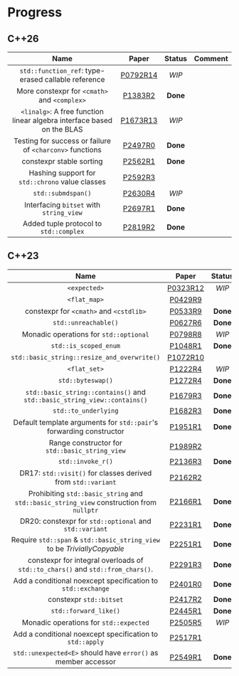 # Progress

## C++26

|                                  Name                                  |                                       Paper                                        |  Status  | Comment |
| :--------------------------------------------------------------------: | :--------------------------------------------------------------------------------: | :------: | :-----: |
|          `std::function_ref`: type-erased callable reference           | [P0792R14](https://www.open-std.org/jtc1/sc22/wg21/docs/papers/2023/p0792r14.html) |  _WIP_   |         |
|              More constexpr for `<cmath>` and `<complex>`              |  [P1383R2](https://www.open-std.org/jtc1/sc22/wg21/docs/papers/2023/p1383r2.pdf)   | **Done** |         |
| `<linalg>`: A free function linear algebra interface based on the BLAS | [P1673R13](https://www.open-std.org/jtc1/sc22/wg21/docs/papers/2023/p1673r13.html) |  _WIP_   |         |
|        Testing for success or failure of `<charconv>` functions        |  [P2497R0](https://www.open-std.org/jtc1/sc22/wg21/docs/papers/2023/p2497r0.html)  | **Done** |         |
|                        constexpr stable sorting                        |  [P2562R1](https://www.open-std.org/jtc1/sc22/wg21/docs/papers/2022/p2562r1.pdf)   | **Done** |         |
|            Hashing support for `std::chrono` value classes             |  [P2592R3](https://www.open-std.org/jtc1/sc22/wg21/docs/papers/2023/p2592r3.html)  |          |         |
|                           `std::submdspan()`                           |  [P2630R4](https://www.open-std.org/jtc1/sc22/wg21/docs/papers/2023/p2630r4.html)  |  _WIP_   |         |
|                Interfacing `bitset` with `string_view`                 |  [P2697R1](https://www.open-std.org/jtc1/sc22/wg21/docs/papers/2023/p2697r1.pdf)   | **Done** |         |
|                 Added tuple protocol to `std::complex`                 |  [P2819R2](https://www.open-std.org/jtc1/sc22/wg21/docs/papers/2023/p2819r2.pdf)   | **Done** |         |

## C++23

|                                           Name                                           |                                       Paper                                        |  Status  | Comment |
| :--------------------------------------------------------------------------------------: | :--------------------------------------------------------------------------------: | :------: | :-----: |
|                                       `<expected>`                                       | [P0323R12](https://www.open-std.org/jtc1/sc22/wg21/docs/papers/2022/p0323r12.html) |  _WIP_   |         |
|                                       `<flat_map>`                                       |  [P0429R9](https://www.open-std.org/jtc1/sc22/wg21/docs/papers/2022/p0429r9.pdf)   |          |         |
|                         constexpr for `<cmath>` and `<cstdlib>`                          |  [P0533R9](https://www.open-std.org/jtc1/sc22/wg21/docs/papers/2021/p0533r9.pdf)   | **Done** |         |
|                                   `std::unreachable()`                                   |  [P0627R6](https://www.open-std.org/jtc1/sc22/wg21/docs/papers/2021/p0627r6.pdf)   | **Done** |         |
|                          Monadic operations for `std::optional`                          |  [P0798R8](https://www.open-std.org/jtc1/sc22/wg21/docs/papers/2021/p0798r8.html)  |  _WIP_   |         |
|                                  `std::is_scoped_enum`                                   |  [P1048R1](https://www.open-std.org/jtc1/sc22/wg21/docs/papers/2020/p1048r1.pdf)   | **Done** |         |
|                       `std::basic_string::resize_and_overwrite()`                        | [P1072R10](https://www.open-std.org/jtc1/sc22/wg21/docs/papers/2021/p1072r10.html) |          |         |
|                                       `<flat_set>`                                       |  [P1222R4](https://www.open-std.org/jtc1/sc22/wg21/docs/papers/2022/p1222r4.pdf)   |  _WIP_   |         |
|                                    `std::byteswap()`                                     |  [P1272R4](https://www.open-std.org/jtc1/sc22/wg21/docs/papers/2021/p1272r4.html)  | **Done** |         |
|         `std::basic_string::contains()` and `std::basic_string_view::contains()`         |  [P1679R3](https://www.open-std.org/jtc1/sc22/wg21/docs/papers/2020/p1679r3.html)  | **Done** |         |
|                                   `std::to_underlying`                                   |  [P1682R3](https://www.open-std.org/jtc1/sc22/wg21/docs/papers/2021/p1682r3.html)  | **Done** |         |
|           Default template arguments for `std::pair`'s forwarding constructor            |  [P1951R1](https://www.open-std.org/jtc1/sc22/wg21/docs/papers/2021/p1951r1.html)  | **Done** |         |
|                      Range constructor for `std::basic_string_view`                      |  [P1989R2](https://www.open-std.org/jtc1/sc22/wg21/docs/papers/2021/p1989r2.pdf)   |          |         |
|                                    `std::invoke_r()`                                     |  [P2136R3](https://www.open-std.org/jtc1/sc22/wg21/docs/papers/2021/p2136r3.html)  | **Done** |         |
|               DR17: `std::visit()` for classes derived from `std::variant`               |  [P2162R2](https://www.open-std.org/jtc1/sc22/wg21/docs/papers/2021/p2162r2.html)  |          |         |
| Prohibiting `std::basic_string` and `std::basic_string_view` construction from `nullptr` |  [P2166R1](https://www.open-std.org/jtc1/sc22/wg21/docs/papers/2020/p2166r1.html)  | **Done** |         |
|                  DR20: constexpr for `std::optional` and `std::variant`                  |  [P2231R1](https://www.open-std.org/jtc1/sc22/wg21/docs/papers/2021/p2231r1.html)  | **Done** |         |
|         Require `std::span` & `std::basic_string_view` to be _TriviallyCopyable_         |  [P2251R1](https://www.open-std.org/jtc1/sc22/wg21/docs/papers/2021/p2251r1.pdf)   | **Done** |         |
|      constexpr for integral overloads of `std::to_chars()` and `std::from_chars()`.      |  [P2291R3](https://www.open-std.org/jtc1/sc22/wg21/docs/papers/2021/p2291r3.pdf)   | **Done** |         |
|               Add a conditional noexcept specification to `std::exchange`                |  [P2401R0](https://www.open-std.org/jtc1/sc22/wg21/docs/papers/2021/p2401r0.html)  | **Done** |         |
|                                 constexpr `std::bitset`                                  |  [P2417R2](https://www.open-std.org/jtc1/sc22/wg21/docs/papers/2022/p2417r2.pdf)   | **Done** |         |
|                                  `std::forward_like()`                                   |  [P2445R1](https://www.open-std.org/jtc1/sc22/wg21/docs/papers/2022/p2445r1.pdf)   | **Done** |         |
|                          Monadic operations for `std::expected`                          |  [P2505R5](https://www.open-std.org/jtc1/sc22/wg21/docs/papers/2022/p2505r5.html)  |  _WIP_   |         |
|                 Add a conditional noexcept specification to `std::apply`                 |  [P2517R1](https://www.open-std.org/jtc1/sc22/wg21/docs/papers/2022/p2517r1.html)  |          |         |
|              `std::unexpected<E>` should have `error()` as member accessor               |  [P2549R1](https://www.open-std.org/jtc1/sc22/wg21/docs/papers/2022/p2549r1.html)  | **Done** |         |
